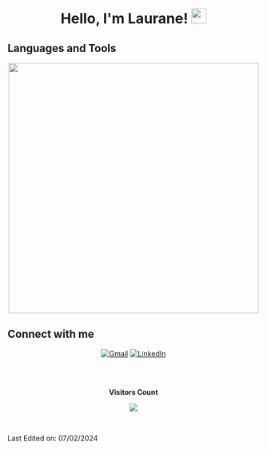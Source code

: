 
<!--h1 without bottom border-->
<h1 align="center">
Hello, I'm Laurane! 
  <a href="https://github.com/Bouaskaoun" target="_self">
		<img src="https://media.giphy.com/media/hvRJCLFzcasrR4ia7z/giphy.gif" width="30">
	</a>
</h1>

<!--- snake
<div align="center">
  <img  src="https://github.com/1999AZZAR/1999AZZAR/blob/main/resources/img/grid-snake.svg"
       alt="snake" /></a>
</div> -->


<!--Languages and Tools Section-->       
## Languages and Tools
<p align="center">
<img width="500px"  src="https://skillicons.dev/icons?i=figma,blender,py,java,c,cpp,js,php,html,css,c,nodejs,postgres,mongo,vscode,docker&perline=8"/>
</p>

## Connect with me

<p align="center">
	<a href="mailto:laurane.mouronval@gmail.com"><img img src="https://img.shields.io/badge/gmail-%23EA4335.svg?style=plastic&logo=gmail&logoColor=white" alt="Gmail"/></a>
	<a href="https://www.linkedin.com/in/laurane-mouronval/"><img src="https://img.shields.io/badge/linkedin-%230A66C2.svg?style=plastic&logo=linkedin&logoColor=white" alt="LinkedIn"/></a>
</p>

##
<div align="center">
<br><p align="centre"><b>Visitors Count</b></p>  
<p align="center"><img align="center" src="https://profile-counter.glitch.me/{ML-Laurane}/count.svg" /></p> 
<br>
</div>

Last Edited on: 07/02/2024
<!--Header
<p align="center">
  <img src="https://capsule-render.vercel.app/api?type=waving&color=timeGradient&height=100&section=footer"/>
</p>--> 
